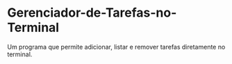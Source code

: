 # Gerenciador-de-Tarefas-no-Terminal
Um programa que permite adicionar, listar e remover tarefas diretamente no terminal.
